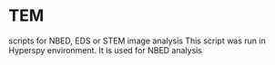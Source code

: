 # TEM
scripts for NBED, EDS or STEM image analysis
This script was run in Hyperspy environment. It is used for NBED analysis
